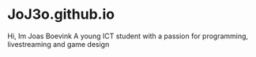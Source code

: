 # JoJ3o.github.io
Hi,
Im Joas Boevink
A young ICT student with a passion for programming, livestreaming and game design
